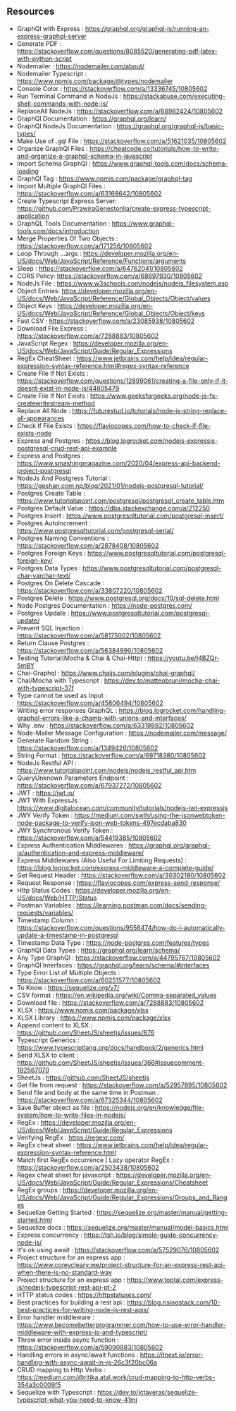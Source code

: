 
## Resources

* GraphQl with Express : https://graphql.org/graphql-js/running-an-express-graphql-server
* Generate PDF : https://stackoverflow.com/questions/8085520/generating-pdf-latex-with-python-script
* Nodemailer : https://nodemailer.com/about/
* Nodemailer Typescript : https://www.npmjs.com/package/@types/nodemailer
* Console Color : https://stackoverflow.com/a/13336745/10805602
* Run Terminal Command in NodeJs : https://stackabuse.com/executing-shell-commands-with-node-js/
* ReplaceAll NodeJs : https://stackoverflow.com/a/68982424/10805602
* GraphQl Documentation : https://graphql.org/learn/
* GraphQl NodeJs Documentation : https://graphql.org/graphql-js/basic-types/
* Make Use of .gql File : https://stackoverflow.com/a/51621035/10805602
* Organize GraphQl Files : https://cheatcode.co/tutorials/how-to-write-and-organize-a-graphql-schema-in-javascript
* Import Schema GraphQl : https://www.graphql-tools.com/docs/schema-loading
* GraphQl Tag : https://www.npmjs.com/package/graphql-tag
* Import Multiple GraphQl Files : https://stackoverflow.com/a/63168642/10805602
* Create Typescript Express Server: https://github.com/PrawiraGenestonlia/create-express-typescript-application
* GraphQL Tools Documentation : https://www.graphql-tools.com/docs/introduction
* Merge Properties Of Two Objects : https://stackoverflow.com/a/171256/10805602
* Loop Through ...args : https://developer.mozilla.org/en-US/docs/Web/JavaScript/Reference/Functions/arguments
* Sleep : https://stackoverflow.com/a/64762041/10805602
* CORS Policy: https://stackoverflow.com/a/68697930/10805602
* NodeJs File : https://www.w3schools.com/nodejs/nodejs_filesystem.asp
* Object Entries: https://developer.mozilla.org/en-US/docs/Web/JavaScript/Reference/Global_Objects/Object/values
* Object Keys : https://developer.mozilla.org/en-US/docs/Web/JavaScript/Reference/Global_Objects/Object/keys
* Fast CSV : https://stackoverflow.com/a/23085938/10805602
* Download File Express : https://stackoverflow.com/a/7288883/10805602
* JavaScript Regex : https://developer.mozilla.org/en-US/docs/Web/JavaScript/Guide/Regular_Expressions
* RegEx CheatSheet : https://www.jetbrains.com/help/idea/regular-expression-syntax-reference.html#regex-syntax-reference
* Create File If Not Exists : https://stackoverflow.com/questions/12899061/creating-a-file-only-if-it-doesnt-exist-in-node-js/44805479
* Create File If Not Exists : https://www.geeksforgeeks.org/node-js-fs-createwritestream-method
* Replace All Node : https://futurestud.io/tutorials/node-js-string-replace-all-appearances
* Check If File Exists : https://flaviocopes.com/how-to-check-if-file-exists-node
* Express and Postgres : https://blog.logrocket.com/nodejs-expressjs-postgresql-crud-rest-api-example
* Express and Postgres : https://www.smashingmagazine.com/2020/04/express-api-backend-project-postgresql
* NodeJs And Postgress Tutorial : https://geshan.com.np/blog/2021/01/nodejs-postgresql-tutorial/
* Postgres Create Table : https://www.tutorialspoint.com/postgresql/postgresql_create_table.htm
* Postgres Default Value : https://dba.stackexchange.com/a/212250
* Postgres Insert : https://www.postgresqltutorial.com/postgresql-insert/
* Postgres AutoIncrement : https://www.postgresqltutorial.com/postgresql-serial/
* Postgres Naming Conventions : https://stackoverflow.com/a/2878408/10805602
* Postgres Foreign Keys : https://www.postgresqltutorial.com/postgresql-foreign-key/
* Postgres Data Types : https://www.postgresqltutorial.com/postgresql-char-varchar-text/
* Postgres On Delete Cascade : https://stackoverflow.com/a/33807220/10805602
* Postgres Delete : https://www.postgresql.org/docs/10/sql-delete.html
* Node Postgres Documentation : https://node-postgres.com/
* Postgres Update : https://www.postgresqltutorial.com/postgresql-update/
* Prevent SQL Injection : https://stackoverflow.com/a/58175002/10805602
* Return Clause Postgres : https://stackoverflow.com/a/56384990/10805602
* Testing Tutorial(Mocha & Chai & Chai-Http) : https://youtu.be/I4BZQr-5mBY
* Chai-Graphql : https://www.chaijs.com/plugins/chai-graphql/
* Chai/Mocha with Typescript : https://dev.to/matteobruni/mocha-chai-with-typescript-37f
* Type cannot be used as Input : https://stackoverflow.com/a/45806494/10805602
* Writing error responses GraphQL : https://blog.logrocket.com/handling-graphql-errors-like-a-champ-with-unions-and-interfaces/
* Why .env : https://stackoverflow.com/a/63319892/10805602
* Node-Mailer Message Configuration : https://nodemailer.com/message/
* Generate Random String : https://stackoverflow.com/a/1349426/10805602
* String Format : https://stackoverflow.com/a/69718380/10805602
* NodeJs Restful API : https://www.tutorialspoint.com/nodejs/nodejs_restful_api.htm
* QueryUnknown Parameters Endpoint : https://stackoverflow.com/a/67937272/10805602
* JWT : https://jwt.io/
* JWT With ExpressJs : https://www.digitalocean.com/community/tutorials/nodejs-jwt-expressjs
* JWY Verify Token : https://medium.com/swlh/using-the-jsonwebtoken-node-package-to-verify-json-web-tokens-497ecdaba830
* JWY Synchronous Verify Token : https://stackoverflow.com/a/54419385/10805602
* Express Authentication Middlewares : https://graphql.org/graphql-js/authentication-and-express-middleware/
* Express Middlewares (Also Useful For Limiting Requests) : https://blog.logrocket.com/express-middleware-a-complete-guide/
* Get Request Header : https://stackoverflow.com/a/30302180/10805602
* Request Response : https://flaviocopes.com/express-send-response/
* Http Status Codes : https://developer.mozilla.org/en-US/docs/Web/HTTP/Status
* Postman Variables : https://learning.postman.com/docs/sending-requests/variables/
* Timestamp Column : https://stackoverflow.com/questions/9556474/how-do-i-automatically-update-a-timestamp-in-postgresql
* Timestamp Data Type : https://node-postgres.com/features/types
* GraphQl Data Types : https://graphql.org/learn/schema/
* Any Type GraphQl : https://stackoverflow.com/a/44795767/10805602
* GraphQl Interfaces : https://graphql.org/learn/schema/#interfaces
* Type Error List of Multiple Objects : https://stackoverflow.com/a/60251577/10805602
* To Know : https://sequelize.org/v7/
* CSV format : https://en.wikipedia.org/wiki/Comma-separated_values
* Download file : https://stackoverflow.com/a/7288883/10805602
* XLSX : https://www.npmjs.com/package/xlsx
* XLSX Library : https://www.npmjs.com/package/xlsx
* Append content to XLSX : https://github.com/SheetJS/sheetjs/issues/876
* Typescript Generics : https://www.typescriptlang.org/docs/handbook/2/generics.html
* Send XLSX to client : https://github.com/SheetJS/sheetjs/issues/366#issuecomment-192567070
* SheetJs : https://github.com/SheetJS/sheetjs
* Get file from request : https://stackoverflow.com/a/52957895/10805602
* Send file and body at the same time in Postman : https://stackoverflow.com/a/67325344/10805602
* Save Buffer object as file : https://nodejs.org/en/knowledge/file-system/how-to-write-files-in-nodejs/
* RegEx : https://developer.mozilla.org/en-US/docs/Web/JavaScript/Guide/Regular_Expressions
* Verifying RegEx : https://regexr.com/
* RegEx cheat sheet : https://www.jetbrains.com/help/idea/regular-expression-syntax-reference.html
* Match first RegEx occurrence | Lazy operator RegEx : https://stackoverflow.com/a/2503438/10805602
* Regex cheat sheet for javascript : https://developer.mozilla.org/en-US/docs/Web/JavaScript/Guide/Regular_Expressions/Cheatsheet
* RegEx groups : https://developer.mozilla.org/en-US/docs/Web/JavaScript/Guide/Regular_Expressions/Groups_and_Ranges
* Sequelize Getting Started : https://sequelize.org/master/manual/getting-started.html
* Sequelize docs : https://sequelize.org/master/manual/model-basics.html
* Express concurrency : https://tsh.io/blog/simple-guide-concurrency-node-js/
* It's ok using await : https://stackoverflow.com/a/57529076/10805602
* Project structure for an express app : https://www.coreycleary.me/project-structure-for-an-express-rest-api-when-there-is-no-standard-way
* Project structure for an express app : https://www.toptal.com/express-js/nodejs-typescript-rest-api-pt-2
* HTTP status codes : https://httpstatuses.com/
* Best practices for building a rest api : https://blog.risingstack.com/10-best-practices-for-writing-node-js-rest-apis/
* Error handler middleware : https://www.becomebetterprogrammer.com/how-to-use-error-handler-middleware-with-express-js-and-typescript/
* Throw error inside async function : https://stackoverflow.com/a/59090983/10805602
* Handling errors in async/await functions : https://itnext.io/error-handling-with-async-await-in-js-26c3f20bc06a
* CRUD mapping to Http Verbs : https://medium.com/@ritika.atal.work/crud-mapping-to-http-verbs-354a3c0009f5
* Sequelize with Typescript : https://dev.to/jctaveras/sequelize-typescript-what-you-need-to-know-41mj